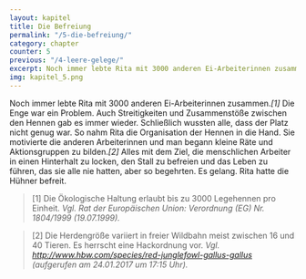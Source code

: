 ```yaml
---
layout: kapitel
title: Die Befreiung
permalink: "/5-die-befreiung/"
category: chapter
counter: 5
previous: "/4-leere-gelege/"
excerpt: Noch immer lebte Rita mit 3000 anderen Ei-Arbeiterinnen zusammen. Die Enge war ein Problem ...
img: kapitel_5.png
---
```


Noch immer lebte Rita mit 3000 anderen Ei-Arbeiterinnen zusammen._[1]_ Die Enge war ein Problem. Auch Streitigkeiten und Zusammenstöße zwischen den Hennen gab es immer wieder. Schließlich wussten alle, dass der Platz nicht genug war. So nahm Rita die Organisation der Hennen in die Hand. Sie motivierte die anderen Arbeiterinnen und man begann kleine Räte und Aktionsgruppen zu bilden._[2]_ Alles mit dem Ziel, die menschlichen Arbeiter in einen Hinterhalt zu locken, den Stall zu befreien und das Leben zu führen, das sie alle nie hatten, aber so begehrten. Es gelang. Rita hatte die Hühner befreit.

> [1] Die Ökologische Haltung erlaubt bis zu 3000 Legehennen pro Einheit.
_Vgl. Rat der Europäischen Union: Verordnung (EG) Nr. 1804/1999 (19.07.1999)._

> [2] Die Herdengröße variiert in freier Wildbahn meist zwischen 16 und 40 Tieren. Es herrscht eine Hackordnung vor.
_Vgl. http://www.hbw.com/species/red-junglefowl-gallus-gallus (aufgerufen am 24.01.2017 um 17:15 Uhr)._
